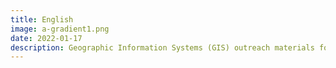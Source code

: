 ```yaml
---
title: English
image: a-gradient1.png
date: 2022-01-17
description: Geographic Information Systems (GIS) outreach materials for English.
---
```

